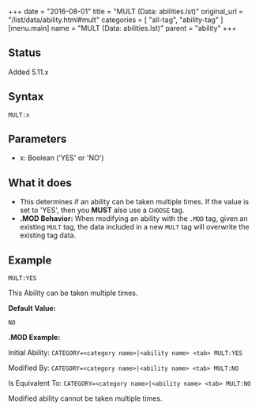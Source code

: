 +++
date = "2016-08-01"
title = "MULT (Data: abilities.lst)"
original_url = "/list/data/ability.html#mult"
categories = [ "all-tag", "ability-tag" ]
[menu.main]
    name = "MULT (Data: abilities.lst)"
    parent = "ability"
+++

## Status

Added 5.11.x

## Syntax

`MULT:x`

## Parameters

-   x: Boolean ('YES' or 'NO')



What it does
------------

-   This determines if an ability can be taken multiple times. If the
    value is set to 'YES', then you **MUST** also use a `CHOOSE` tag.
-   **.MOD Behavior:** When modifying an ability with the `.MOD` tag,
    given an existing `MULT` tag, the data included in a new `MULT` tag
    will overwrite the existing tag data.

Example
-------

`MULT:YES`

This Ability can be taken multiple times.

**Default Value:**

`NO`

**.MOD Example:**

Initial Ability:
`CATEGORY=<category name>|<ability name> <tab> MULT:YES`

Modified By: `CATEGORY=<category name>|<ability name> <tab> MULT:NO`

Is Equivalent To:
`CATEGORY=<category name>|<ability name> <tab> MULT:NO`

Modified ability cannot be taken multiple times.

